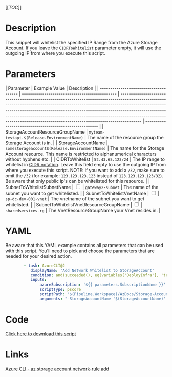 [[_TOC_]]

# Description

This snippet will whitelist the specified IP Range from the Azure Storage Account. If you leave the `CIDRToWhitelist` parameter empty, it will use the outgoing IP from where you execute this script.

# Parameters

| Parameter                              | Example Value                                  | Description                                                                                                                                                                                                                                                                                                                                                                                                      |
| -------------------------------------- | ---------------------------------------------- | ---------------------------------------------------------------------------------------------------------------------------------------------------------------------------------------------------------------------------------------------------------------------------------------------------------------------------------------------------------------------------------------------------------------- | ------------------------------------------------------- |
| StorageAccountResourceGroupName        | `myteam-testapi-$(Release.EnvironmentName)`    | The name of the resource group the Storage Account is in.                                                                                                                                                                                                                                                                                                                                                        |
| StorageAccountName                     | `somestorageaccount$(Release.EnvironmentName)` | The name for the Storage Account resource. This name is restricted to alphanumerical characters without hyphens etc.                                                                                                                                                                                                                                                                                             |
| CIDRToWhitelist                        | `52.43.65.123/24`                              | The IP range to whitelist in [CIDR notation](https://en.wikipedia.org/wiki/Classless_Inter-Domain_Routing#CIDR_notation). Leave this field empty to use the outgoing IP from where you execute this script. NOTE: if you want to add a `/32`, make sure to omit the `/32` (for example: `123.123.123.123` instead of `123.123.123.123/32`). Be aware that only public ip's can be whitelisted for this resource. |
| SubnetToWhitelistSubnetName            | <input type="checkbox">                        | `gateway2-subnet`                                                                                                                                                                                                                                                                                                                                                                                                | The name of the subnet you want to get whitelisted.     |
| SubnetToWhitelistVnetName              | <input type="checkbox">                        | `sp-dc-dev-001-vnet`                                                                                                                                                                                                                                                                                                                                                                                             | The vnetname of the subnet you want to get whitelisted. |
| SubnetToWhitelistVnetResourceGroupName | <input type="checkbox">                        | `sharedservices-rg`                                                                                                                                                                                                                                                                                                                                                                                              | The VnetResourceGroupName your Vnet resides in.         |

# YAML

Be aware that this YAML example contains all parameters that can be used with this script. You'll need to pick and choose the parameters that are needed for your desired action.

```yaml
        - task: AzureCLI@2
           displayName: 'Add Network Whitelist to StorageAccount'
           condition: and(succeeded(), eq(variables['DeployInfra'], 'true'))
           inputs:
               azureSubscription: '${{ parameters.SubscriptionName }}'
               scriptType: pscore
               scriptPath: '$(Pipeline.Workspace)/AzDocs/Storage-Accounts/Add-Network-Whitelist-to-StorageAccount.ps1'
               arguments: "-StorageAccountName '$(StorageAccountName)' -StorageAccountResourceGroupName '$(StorageAccountResourceGroupName)' -CIDRToWhitelist '$(CIDRToWhitelist)' -SubnetToWhitelistSubnetName '$(SubnetToWhitelistSubnetName)' -SubnetToWhitelistVnetName '$(SubnetToWhitelistVnetName)' -SubnetToWhitelistVnetResourceGroupName '$(SubnetToWhitelistVnetResourceGroupName)'"
```

# Code

[Click here to download this script](../../../../src/Storage-Accounts/Add-IP-Whitelist-to-StorageAccount)

# Links

[Azure CLI - az storage account network-rule add](https://docs.microsoft.com/en-us/cli/azure/storage/account/network-rule?view=azure-cli-latest#az_storage_account_network_rule_add)
